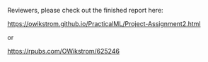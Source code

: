 Reviewers, please check out the finished report here: 

https://owikstrom.github.io/PracticalML/Project-Assignment2.html

or

https://rpubs.com/OWikstrom/625246
